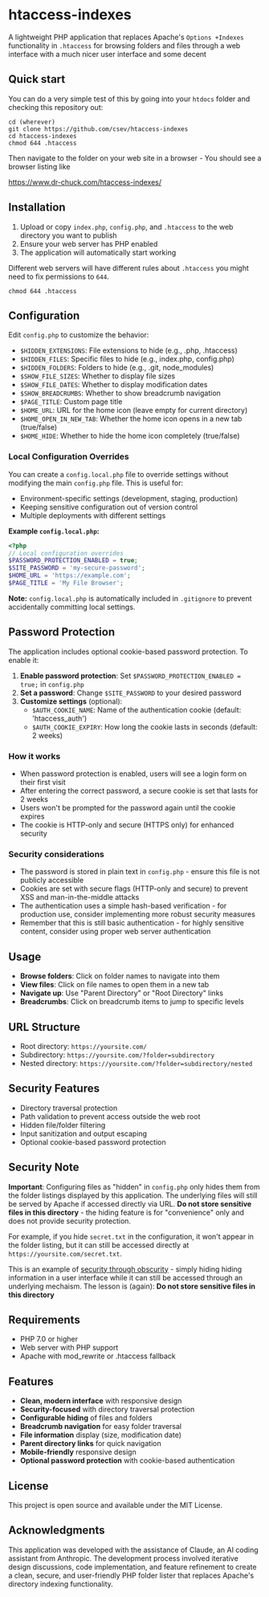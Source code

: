 # htaccess-indexes

A lightweight PHP application that replaces Apache's `Options +Indexes` functionality
in `.htaccess` for browsing folders and files through a web interface with a much nicer user interface and some decent

## Quick start

You can do a very simple test of this by going into your `htdocs` folder and checking
this repository out:

    cd (wherever)
    git clone https://github.com/csev/htaccess-indexes
    cd htaccess-indexes
    chmod 644 .htaccess

Then navigate to the folder on your web site in a browser - You should see a browser listing like

https://www.dr-chuck.com/htaccess-indexes/

## Installation

1. Upload or copy `index.php`, `config.php`, and `.htaccess` to the web directory you want to publish
2. Ensure your web server has PHP enabled
3. The application will automatically start working

Different web servers will have different rules about `.htaccess` you might need to fix permissions
to `644`.

    chmod 644 .htaccess

## Configuration

Edit `config.php` to customize the behavior:

- `$HIDDEN_EXTENSIONS`: File extensions to hide (e.g., .php, .htaccess)
- `$HIDDEN_FILES`: Specific files to hide (e.g., index.php, config.php)
- `$HIDDEN_FOLDERS`: Folders to hide (e.g., .git, node_modules)
- `$SHOW_FILE_SIZES`: Whether to display file sizes
- `$SHOW_FILE_DATES`: Whether to display modification dates
- `$SHOW_BREADCRUMBS`: Whether to show breadcrumb navigation
- `$PAGE_TITLE`: Custom page title
- `$HOME_URL`: URL for the home icon (leave empty for current directory)
- `$HOME_OPEN_IN_NEW_TAB`: Whether the home icon opens in a new tab (true/false)
- `$HOME_HIDE`: Whether to hide the home icon completely (true/false)

### Local Configuration Overrides

You can create a `config.local.php` file to override settings without modifying the main `config.php` file. This is useful for:

- Environment-specific settings (development, staging, production)
- Keeping sensitive configuration out of version control
- Multiple deployments with different settings

**Example `config.local.php`:**
```php
<?php
// Local configuration overrides
$PASSWORD_PROTECTION_ENABLED = true;
$SITE_PASSWORD = 'my-secure-password';
$HOME_URL = 'https://example.com';
$PAGE_TITLE = 'My File Browser';
```

**Note:** `config.local.php` is automatically included in `.gitignore` to prevent accidentally committing local settings.

## Password Protection

The application includes optional cookie-based password protection. To enable it:

1. **Enable password protection**: Set `$PASSWORD_PROTECTION_ENABLED = true;` in `config.php`
2. **Set a password**: Change `$SITE_PASSWORD` to your desired password
3. **Customize settings** (optional):
   - `$AUTH_COOKIE_NAME`: Name of the authentication cookie (default: 'htaccess_auth')
   - `$AUTH_COOKIE_EXPIRY`: How long the cookie lasts in seconds (default: 2 weeks)

### How it works

- When password protection is enabled, users will see a login form on their first visit
- After entering the correct password, a secure cookie is set that lasts for 2 weeks
- Users won't be prompted for the password again until the cookie expires
- The cookie is HTTP-only and secure (HTTPS only) for enhanced security

### Security considerations

- The password is stored in plain text in `config.php` - ensure this file is not publicly accessible
- Cookies are set with secure flags (HTTP-only and secure) to prevent XSS and man-in-the-middle attacks
- The authentication uses a simple hash-based verification - for production use, consider implementing more robust security measures
- Remember that this is still basic authentication - for highly sensitive content, consider using proper web server authentication

## Usage

- **Browse folders**: Click on folder names to navigate into them
- **View files**: Click on file names to open them in a new tab
- **Navigate up**: Use "Parent Directory" or "Root Directory" links
- **Breadcrumbs**: Click on breadcrumb items to jump to specific levels

## URL Structure

- Root directory: `https://yoursite.com/`
- Subdirectory: `https://yoursite.com/?folder=subdirectory`
- Nested directory: `https://yoursite.com/?folder=subdirectory/nested`

## Security Features

- Directory traversal protection
- Path validation to prevent access outside the web root
- Hidden file/folder filtering
- Input sanitization and output escaping
- Optional cookie-based password protection

## Security Note

**Important**: Configuring files as "hidden" in `config.php` only hides them from the folder listings displayed by this application. The underlying files will still be served by Apache if accessed directly via URL. **Do not store sensitive files in this directory** - the hiding feature is for "convenience" only and does not provide security protection.

For example, if you hide `secret.txt` in the configuration, it won't appear in the folder listing, but it can still be accessed directly at `https://yoursite.com/secret.txt`.

This is an example of [security through obscurity](https://en.wikipedia.org/wiki/Security_through_obscurity) - simply hiding hiding information in a user interface while it can
still be accessed through an underlying mechaism.  The lesson is (again): **Do not store sensitive files in this directory**

## Requirements

- PHP 7.0 or higher
- Web server with PHP support
- Apache with mod_rewrite or .htaccess fallback

## Features

- **Clean, modern interface** with responsive design
- **Security-focused** with directory traversal protection
- **Configurable hiding** of files and folders
- **Breadcrumb navigation** for easy folder traversal
- **File information** display (size, modification date)
- **Parent directory links** for quick navigation
- **Mobile-friendly** responsive design
- **Optional password protection** with cookie-based authentication

## License

This project is open source and available under the MIT License.

## Acknowledgments

This application was developed with the assistance of Claude, an AI coding assistant from Anthropic. The development process involved iterative design discussions, code implementation, and feature refinement to create a clean, secure, and user-friendly PHP folder lister that replaces Apache's directory indexing functionality. 